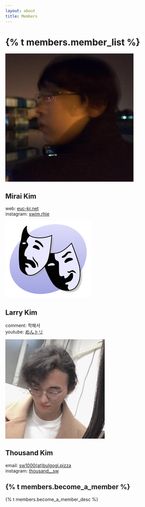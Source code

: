 ```yaml
---
layout: about
title: Members
---
```


# {% t members.member_list %}
<div class="member">
    <img src="/assets/img/members/mirai_kim.jpg" alt="profile_image" />
    <h2>Mirai Kim</h2>
    <p>
    web: <a href="https://euc-kr.net" target="_blank" rel="noopener noreferrer">euc-kr.net</a><br>
    instagram: <a href="https://www.instagram.com/swim.rhie" target="_blank" rel="noopener noreferrer">swim.rhie</a>
    </p>
</div>
<div class="member">
<img src="/assets/img/members/default.png" alt="profile_image" />
    <h2>Larry Kim</h2>
    <p>
    comment: 착해서<br>
    youtube: <a href="https://www.youtube.com/channel/UC8qIYDaE2d_DGGNVv6FCFTA" target="_blank" rel="noopener noreferrer">めんトリ</a><br>
    </p>
</div>
<div class="member">
<img src="/assets/img/members/thousand_kim.jpg" alt="profile_image" />
    <h2>Thousand Kim</h2>
    <p>
    email:  <a href="mailto:{{ site.emails.thousand | encode_email }}" title="Contact me">sw1000(at)bulgogi.pizza</a><br>
    instagram: <a href="https://www.instagram.com/thousand__sw" target="_blank" rel="noopener noreferrer">thousand__sw</a>
    </p>
</div>

## {% t members.become_a_member %}
{% t members.become_a_member_desc %}